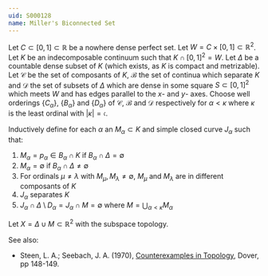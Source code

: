 ```yaml
---
uid: S000128
name: Miller's Biconnected Set
---
```

Let $C \subset [0,1] \subset \mathbb{R}$ be a nowhere dense perfect set. Let $W = C \times [0,1] \subset \mathbb{R}^2$. Let $K$ be an indecomposable continuum such that $K \cap [0,1]^2 = W$. Let $\Delta$ be a countable dense subset of $K$ (which exists, as $K$ is compact and metrizable). Let $\mathcal{C}$ be the set of composants of $K$, $\mathcal{B}$ the set of continua which separate  $K$ and $\mathcal{D}$ the set of subsets of $\Delta$ which are dense in some square $S \subset [0,1]^2$ which meets $W$ and has edges parallel to the $x$- and $y$- axes. Choose well orderings $\{C_\alpha\}$, $\{B_\alpha\}$ and $\{D_\alpha\}$ of $\mathcal{C}$, $\mathcal{B}$ and  $\mathcal{D}$ respectively for $\alpha < \kappa$ where $\kappa$ is the least ordinal with $|\kappa| = \mathfrak{c}$.

Inductively define for each $\alpha$ an $M_\alpha \subset K$ and simple closed curve $J_\alpha$ such that:

1. $M_\alpha = p_\alpha \in B_\alpha \cap K$ if $B_\alpha \cap \Delta = \emptyset$
2. $M_\alpha = \emptyset$ if $B_\alpha \cap \Delta \neq \emptyset$
3. For ordinals $\mu \neq \lambda$ with $M_\mu, M_\lambda \neq \emptyset$, $M_\mu$ and $M_\lambda$ are in different composants of $K$
4. $J_\alpha$ separates $K$
5. $J_\alpha \cap \Delta \setminus D_\alpha = J_\alpha \cap M = \emptyset$ where $M = \bigcup_{\alpha < \kappa} M_\alpha$

Let $X = \Delta \cup M \subset \mathbb{R}^2$ with the subspace topology.   

See also:

* Steen, L. A.; Seebach, J. A. (1970), [Counterexamples in Topology](http://books.google.com/books/about/Counterexamples_in_Topology.html?id=DkEuGkOtSrUC), Dover, pp 148-149.

